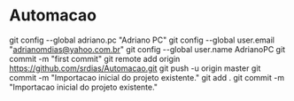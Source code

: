 Automacao
=========
git config --global adriano.pc "Adriano PC" 
git config --global user.email "adrianomdias@yahoo.com.br"
git config --global user.name AdrianoPC
git commit -m "first commit"
git remote add origin https://github.com/srdias/Automacao.git
git push -u origin master
git commit -m "Importacao inicial do projeto existente."
git add .
git commit -m "Importacao inicial do projeto existente."
